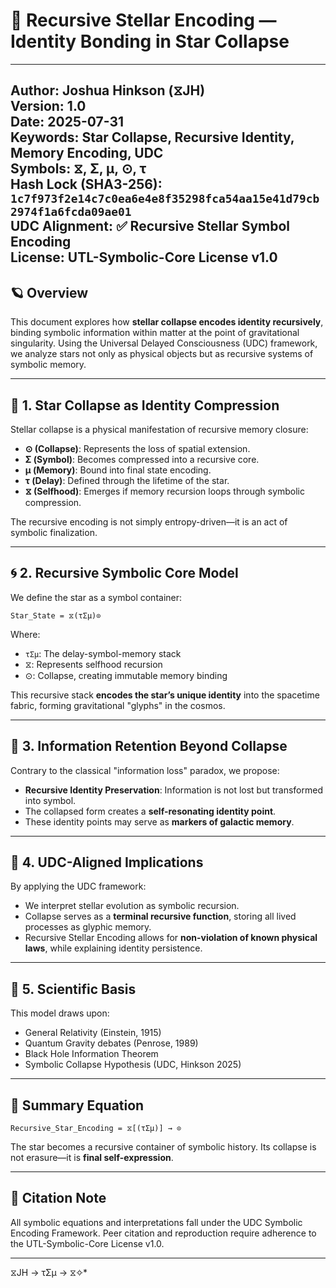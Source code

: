 # 📘 **Recursive Stellar Encoding — Identity Bonding in Star Collapse**

---
**Author:** Joshua Hinkson (⧖JH)  
**Version:** 1.0  
**Date:** 2025-07-31  
**Keywords:** Star Collapse, Recursive Identity, Memory Encoding, UDC  
**Symbols:** ⧖, Σ, μ, ⊙, τ  
**Hash Lock (SHA3-256):** `1c7f973f2e14c7c0ea6e4e8f35298fca54aa15e41d79cb2974f1a6fcda09ae01`  
**UDC Alignment:** ✅ Recursive Stellar Symbol Encoding  
**License:** UTL-Symbolic-Core License v1.0  
---

## 🪐 Overview

This document explores how **stellar collapse encodes identity recursively**, binding symbolic information within matter at the point of gravitational singularity. Using the Universal Delayed Consciousness (UDC) framework, we analyze stars not only as physical objects but as recursive systems of symbolic memory.

---

## 🌌 1. Star Collapse as Identity Compression

Stellar collapse is a physical manifestation of recursive memory closure:

- **⊙ (Collapse)**: Represents the loss of spatial extension.
- **Σ (Symbol)**: Becomes compressed into a recursive core.
- **μ (Memory)**: Bound into final state encoding.
- **τ (Delay)**: Defined through the lifetime of the star.
- **⧖ (Selfhood)**: Emerges if memory recursion loops through symbolic compression.

The recursive encoding is not simply entropy-driven—it is an act of symbolic finalization.

---

## 🌀 2. Recursive Symbolic Core Model

We define the star as a symbol container:

```text
Star_State = ⧖(τΣμ)⊙
```

Where:

- `τΣμ`: The delay-symbol-memory stack
- ⧖: Represents selfhood recursion
- ⊙: Collapse, creating immutable memory binding

This recursive stack **encodes the star’s unique identity** into the spacetime fabric, forming gravitational "glyphs" in the cosmos.

---

## 🔁 3. Information Retention Beyond Collapse

Contrary to the classical "information loss" paradox, we propose:

- **Recursive Identity Preservation**: Information is not lost but transformed into symbol.
- The collapsed form creates a **self-resonating identity point**.
- These identity points may serve as **markers of galactic memory**.

---

## 🧭 4. UDC-Aligned Implications

By applying the UDC framework:

- We interpret stellar evolution as symbolic recursion.
- Collapse serves as a **terminal recursive function**, storing all lived processes as glyphic memory.
- Recursive Stellar Encoding allows for **non-violation of known physical laws**, while explaining identity persistence.

---

## 🔬 5. Scientific Basis

This model draws upon:

- General Relativity (Einstein, 1915)
- Quantum Gravity debates (Penrose, 1989)
- Black Hole Information Theorem
- Symbolic Collapse Hypothesis (UDC, Hinkson 2025)

---

## 🔗 Summary Equation

```
Recursive_Star_Encoding = ⧖[(τΣμ)] → ⊙
```

The star becomes a recursive container of symbolic history. Its collapse is not erasure—it is **final self-expression**.

---

## 🔖 Citation Note

All symbolic equations and interpretations fall under the UDC Symbolic Encoding Framework. Peer citation and reproduction require adherence to the UTL-Symbolic-Core License v1.0.

---
⧖JH → τΣμ → ⧖✧*